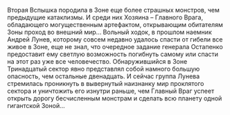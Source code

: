 <!--2016-11-28 21:45:59-->
Вторая Вспышка породила в Зоне еще более страшных монстров, чем предыдущие катаклизмы. И среди них Хозяина – Главного Врага, обладающего могущественным артефактом, открывающим обитателям Зоны проход во внешний мир...
Вольный ходок, в прошлом наемник Андрей Лунев, которому совсем недавно удалось спасти от гибели все живое в Зоне, еще не знал, что очередное задание генерала Остапенко предоставит ему светлую возможность погибнуть самому или спасти на этот раз уже все человечество. Обнаружившийся в Зоне Тринадцатый сектор явно представлял собой намного большую опасность, чем остальные двенадцать. И сейчас группа Лунева стремилась проникнуть в вывернутый наизнанку мир проклятого сектора и уничтожить его изнутри раньше, чем Главный Враг успеет открыть дорогу бесчисленным монстрам и сделать всю планету одной гигантской Зоной...